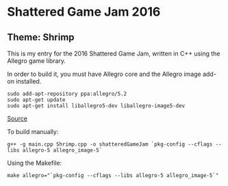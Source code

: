 # Shattered Game Jam 2016

## Theme: Shrimp

This is my entry for the 2016 Shattered Game Jam, written in C++ using the Allegro game library.

In order to build it, you must have Allegro core and the Allegro image add-on installed.

```
sudo add-apt-repository ppa:allegro/5.2
sudo apt-get update
sudo apt-get install liballegro5-dev liballegro-image5-dev

```
[Source](https://wiki.allegro.cc/index.php?title=Install_Allegro_from_Ubuntu_PPAs)


To build manually:

```
g++ -g main.cpp Shrimp.cpp -o shatteredGameJam `pkg-config --cflags --libs allegro-5 allegro_image-5`

```

Using the Makefile:

```
make allegro="`pkg-config --cflags --libs allegro-5 allegro_image-5`"

```

